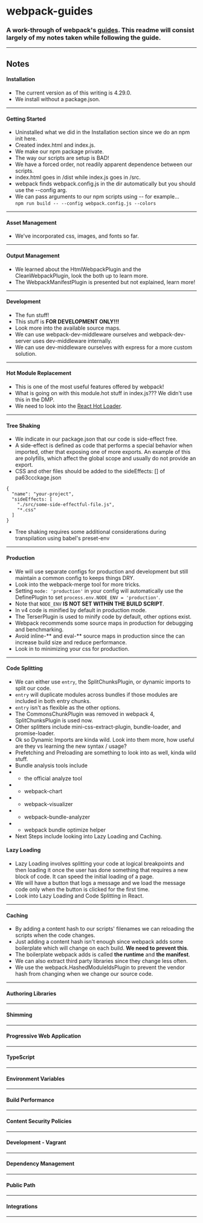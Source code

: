 # webpack-guides
### A work-through of webpack's [guides](https://webpack.js.org/guides). This readme will consist largely of my notes taken while following the guide.
---
## Notes
#### Installation
- The current version as of this writing is 4.29.0.
- We install without a package.json.
---
#### Getting Started
- Uninstalled what we did in the Installation section since we do an npm init here.
- Created index.html and index.js.
- We make our npm package private.
- The way our scripts are setup is BAD!
- We have a forced order, not readily apparent dependence between our scripts.
- index.html goes in /dist while index.js goes in /src.
- webpack finds webpack.config.js in the dir automatically but you should use the --config arg.
- We can pass arguments to our npm scripts using -- for example...  
`npm run build -- --config webpack.config.js --colors`
---
#### Asset Management
- We've incorporated css, images, and fonts so far.
---
#### Output Management
- We learned about the HtmlWebpackPlugin and the CleanWebpackPlugin, look the both up to learn more.
- The WebpackManifestPlugin is presented but not explained, learn more!
---
#### Development
- The fun stuff!
- This stuff is **FOR DEVELOPMENT ONLY!!!**
- Look more into the available source maps.
- We can use webpack-dev-middleware ourselves and webpack-dev-server uses dev-middleware internally.
- We can use dev-middleware ourselves with express for a more custom solution.
---
#### Hot Module Replacement
- This is one of the most useful features offered by webpack!
- What is going on with this module.hot stuff in index.js??? We didn't use this in the DMP.
- We need to look into the [React Hot Loader](https://github.com/gaearon/react-hot-loader).
---
#### Tree Shaking
- We indicate in our package.json that our code is side-effect free.
- A side-effect is defined as code that performs a special behavior when imported, other that exposing one of more exports. An example of this are polyfills, which affect the global scope and usually do not provide an export.
- CSS and other files should be added to the sideEffects: [] of pa63ccckage.json
```
{
  "name": "your-project",
  "sideEffects: [
    "./src/some-side-effectful-file.js",
    "*.css"
  ]
}
```
- Tree shaking requires some additional considerations during transpilation using babel's preset-env
---
#### Production
- We will use separate configs for production and development but still maintain a common config to keeps things DRY.
- Look into the webpack-merge tool for more tricks.
- Setting `mode: 'production'` in your config will automatically use the DefinePlugin to set `process.env.NODE_ENV = 'production'`.
- Note that `NODE_ENV` **IS NOT SET WITHIN THE BUILD SCRIPT**.
- In v4 code is minified by default in production mode.
- The TerserPlugin is used to minify code by default, other options exist.
- Webpack recommends some source maps in production for debugging and benchmarking.
- Avoid inline-** and eval-** source maps in production since the can increase build size and reduce performance.
- Look in to minimizing your css for production.
---
#### Code Splitting
- We can either use `entry`, the SplitChunksPlugin, or dynamic imports to split our code.
- `entry` will duplicate modules across bundles if those modules are included in both entry chunks.
- `entry` isn't as flexible as the other options.
- The CommonsChunkPlugin was removed in webpack 4, SplitChunksPlugin is used now.
- Other splitters include mini-css-extract-plugin, bundle-loader, and promise-loader.
- Ok so Dynamic Imports are kinda wild. Look into them more, how useful are they vs learning the new syntax / usage?
- Prefetching and Preloading are something to look into as well, kinda wild stuff.
- Bundle analysis tools include
- - the official analyze tool
- - webpack-chart
- - webpack-visualizer
- - webpack-bundle-analyzer
- - webpack bundle optimize helper
- Next Steps include looking into Lazy Loading and Caching.
#### Lazy Loading
- Lazy Loading involves splitting your code at logical breakpoints and then loading
it once the user has done something that requires a new block of code. It can speed
the initial loading of a page.
- We will have a button that logs a message and we load the message code only when the
button is clicked for the first time.
- Look into Lazy Loading and Code Splitting in React.
---
#### Caching
- By adding a content hash to our scripts' filenames we can reloading the scripts when
the code changes.
- Just adding a content hash isn't enough since webpack adds some boilerplate which
will change on each build. **We need to prevent this**.
- The boilerplate webpack adds is called **the runtime** and **the manifest**.
- We can also extract third party libraries since they change less often.
- We use the webpack.HashedModuleIdsPlugin to prevent the vendor hash from changing
when we change our source code.
---
#### Authoring Libraries
---
#### Shimming
---
#### Progressive Web Application
---
#### TypeScript
---
#### Environment Variables
---
#### Build Performance
---
#### Content Security Policies
---
#### Development - Vagrant
---
#### Dependency Management
---
#### Public Path
---
#### Integrations
---